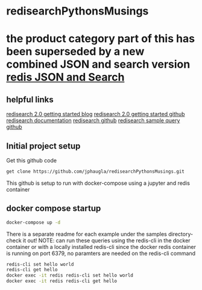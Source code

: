 # redisearchPythonsMusings
#  the product category part of this has been superseded by a new combined JSON and search version [redis JSON and Search](https://github.com/jphaugla/redisJSONProductCatalog)
## helpful links
[redisearch 2.0 getting started blog](https://redis.com/blog/getting-started-with-redisearch-2-0/)
[redisearch 2.0 getting started github](https://github.com/RediSearch/redisearch-getting-started)
[redisearch documentation](https://oss.redis.com/redisearch/master/)
[redisearch github](https://github.com/Redislabs-Solution-Architects/redisaml#example-redisearch-queries)
[redisearch sample query github](https://github.com/Redislabs-Solution-Architects/contracts#sample-queries)

## Initial project setup
Get this github code
```bash 
get clone https://github.com/jphaugla/redisearchPythonsMusings.git
```
This github is setup to run with docker-compose using a jupyter and redis container
## docker compose startup
```bash
docker-compose up -d 
```
There is a separate readme for each example under the samples directory-check it out!
NOTE:   can run these queries using the redis-cli in the docker container or with a locally installed redis-cli
since the docker redis container is running on port 6379, no paramters are needed on the redis-cli command
```bash
redis-cli set hello world
redis-cli get hello
docker exec -it redis redis-cli set hello world
docker exec -it redis redis-cli get hello
```
